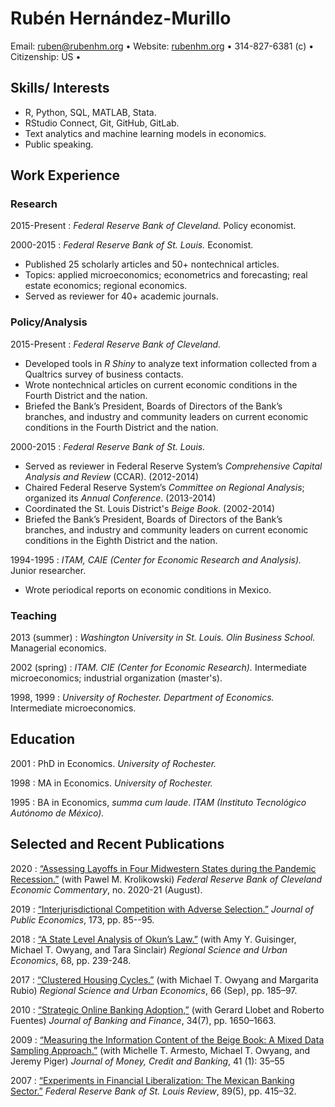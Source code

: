 Rubén Hernández-Murillo
=======================

Email: <ruben@rubenhm.org> • Website: [rubenhm.org](http://www.rubenhm.org) • 314-827-6381 (c) • Citizenship: US • 

Skills/ Interests 
-----------------

+   R, Python, SQL, MATLAB, Stata.
+   RStudio Connect, Git, GitHub, GitLab.
+   Text analytics and  machine learning models in economics.
+   Public speaking.

Work Experience
---------------

### Research  ### 

2015-Present
:   _Federal Reserve Bank of Cleveland._  Policy economist.

2000-2015
:   _Federal Reserve Bank of St. Louis._  Economist.

+   Published 25 scholarly articles and 50+ nontechnical articles.
+   Topics: applied microeconomics; econometrics and forecasting; real estate economics; regional economics.
+   Served as reviewer for 40+ academic journals.


### Policy/Analysis ###

2015-Present
:   _Federal Reserve Bank of Cleveland._

+   Developed tools in _R Shiny_ to analyze text information collected from a Qualtrics survey of business contacts.
+   Wrote nontechnical articles on current economic conditions in the Fourth District and the nation.
+   Briefed the Bank’s President, Boards of Directors of the Bank’s branches, and industry and community leaders on current economic conditions in the Fourth District and the nation. 

2000-2015
:   _Federal Reserve Bank of St. Louis._ 

+   Served as reviewer in Federal Reserve System’s _Comprehensive Capital Analysis and Review_ (CCAR). (2012-2014)
+   Chaired Federal Reserve System’s  _Committee on Regional Analysis_; organized its _Annual Conference_. (2013-2014)
+   Coordinated the St. Louis District's _Beige Book_. (2002-2014)
+   Briefed the Bank’s President, Boards of Directors of the Bank’s branches, and industry and community leaders on current economic conditions in the Eighth District and the nation.

1994-1995
:   _ITAM, CAIE (Center for Economic Research and Analysis)._ Junior researcher.

+   Wrote periodical reports on economic conditions in Mexico. 

### Teaching ###

2013 (summer)
:   _Washington University in St. Louis. Olin Business School._ Managerial economics.

2002 (spring)
:   _ITAM. CIE (Center for Economic Research)._ Intermediate microeconomics; industrial organization (master's).

1998, 1999 
:   _University of Rochester. Department of Economics._ Intermediate microeconomics.

Education
---------

2001
:   PhD in Economics. _University of Rochester._

1998
:   MA in Economics. _University of Rochester._

1995
:   BA in Economics, _summa cum laude_. _ITAM (Instituto Tecnológico Autónomo de México)._ 


Selected and Recent Publications
--------------------------------

2020
:   [“Assessing Layoffs in Four Midwestern States during the Pandemic Recession.”](https://dx.doi.org/10.26509/frbc-ec-202021) (with Pawel M. Krolikowski)  _Federal Reserve Bank of Cleveland Economic Commentary_, no. 2020-21 (August). 

2019
:   [“Interjurisdictional Competition with Adverse Selection.”](https://dx.doi.org/10.1016/j.jpubeco.2019.01.012) _Journal of Public Economics_, 173, pp. 85--95.  

2018
:   [“A State Level Analysis of Okun’s Law.”](https://dx.doi.org/10.1016/j.regsciurbeco.2017.11.005) (with Amy Y. Guisinger, Michael T. Owyang, and Tara Sinclair) _Regional Science and Urban Economics_, 68, pp. 239-248.

2017
:   [“Clustered Housing Cycles.”](https://dx.doi.org/10.1016/j.regsciurbeco.2017.06.003) (with Michael T. Owyang and Margarita Rubio) _Regional Science and Urban Economics_, 66 (Sep), pp. 185–97.

2010
:   [“Strategic Online Banking Adoption,”](http://dx.doi.org/10.1016/j.jbankfin.2010.03.011) (with Gerard Llobet and Roberto Fuentes) _Journal of Banking and Finance_, 34(7), pp. 1650–1663. 

2009
:   [“Measuring the Information Content of the Beige Book: A Mixed Data Sampling Approach.”](https://dx.doi.org/10.1111/j.1538-4616.2008.00186.x) (with Michelle T. Armesto, Michael T. Owyang, and Jeremy Piger) _Journal of Money, Credit and Banking_, 41 (1): 35–55

2007
:   [“Experiments in Financial Liberalization: The Mexican Banking Sector.”](http://research.stlouisfed.org/publications/review/07/09/HernandezMurillo.pdf) _Federal Reserve Bank of St. Louis Review_, 89(5), pp. 415–32.

